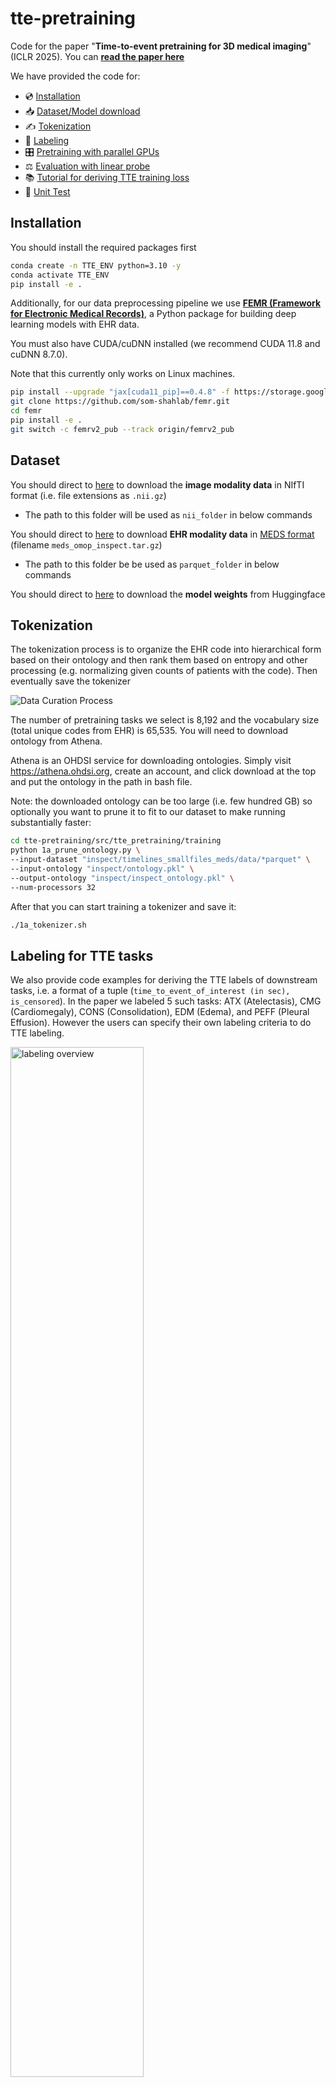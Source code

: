 # tte-pretraining
Code for the paper "**Time-to-event pretraining for 3D medical imaging**" (ICLR 2025). You can **[read the paper here](https://arxiv.org/abs/2411.09361)**

We have provided the code for:

- 💿 [Installation](#installation)
- 📥 [Dataset/Model download](#dataset)
- ✍ [Tokenization](#tokenization)
- 🔖 [Labeling](#labeling-for-tte-tasks)
- 🎛 [Pretraining with parallel GPUs](#pretraining)
- ⚖️ [Evaluation with linear probe](#evaluation)
- 📚 [Tutorial for deriving TTE training loss](#tutorial)
- 🔬 [Unit Test](#unit-test)


## Installation

You should install the required packages first

```bash
conda create -n TTE_ENV python=3.10 -y
conda activate TTE_ENV
pip install -e .
```


Additionally, for our data preprocessing pipeline we use **[FEMR  (Framework for Electronic Medical Records)](https://github.com/som-shahlab/femr)**, a Python package for building deep learning models with EHR data. 

You must also have CUDA/cuDNN installed (we recommend CUDA 11.8 and cuDNN 8.7.0). 

Note that this currently only works on Linux machines.

```bash
pip install --upgrade "jax[cuda11_pip]==0.4.8" -f https://storage.googleapis.com/jax-releases/jax_cuda_releases.html
git clone https://github.com/som-shahlab/femr.git
cd femr
pip install -e .
git switch -c femrv2_pub --track origin/femrv2_pub
```



## Dataset

You should direct to [here](https://aimi.stanford.edu/datasets/inspect-Multimodal-Dataset-for-Pulmonary-Embolism-Diagnosis-and-Prognosis) to download the **image modality data** in NIfTI format (i.e. file extensions as `.nii.gz`)
- The path to this folder will be used as `nii_folder` in below commands

You should direct to [here](https://redivis.com/datasets/dzc6-9jyt6gapt) to download **EHR modality data** in [MEDS format](https://github.com/Medical-Event-Data-Standard) (filename `meds_omop_inspect.tar.gz`)
- The path to this folder be be used as `parquet_folder` in below commands

You should direct to [here](https://huggingface.co/collections/StanfordShahLab/image-models-6810740bb92a97ce61406bac) to download the **model weights** from Huggingface


## Tokenization

The tokenization process is to organize the EHR code into hierarchical form based on their ontology and then rank them based on entropy and other processing (e.g. normalizing given counts of patients with the code). Then eventually save the tokenizer

![Data Curation Process](assets/data_curation.png)

The number of pretraining tasks we select is 8,192 and the vocabulary size (total unique codes from EHR) is 65,535. You will need to download ontology from Athena. 

Athena is an OHDSI service for downloading ontologies. Simply visit https://athena.ohdsi.org, create an account, and click download at the top and put the ontology in the path in bash file.

Note: the downloaded ontology can be too large (i.e. few hundred GB) so optionally you want to prune it to fit to our dataset to make running substantially faster:

```bash
cd tte-pretraining/src/tte_pretraining/training
python 1a_prune_ontology.py \
--input-dataset "inspect/timelines_smallfiles_meds/data/*parquet" \
--input-ontology "inspect/ontology.pkl" \
--output-ontology "inspect/inspect_ontology.pkl" \
--num-processors 32 
```

After that you can start training a tokenizer and save it:

```bash
./1a_tokenizer.sh
```

## Labeling for TTE tasks
We also provide code examples for deriving the TTE labels of downstream tasks, i.e. a format of a tuple (`time_to_event_of_interest (in sec), is_censored`). In the paper we labeled 5 such tasks: ATX (Atelectasis), CMG (Cardiomegaly), CONS (Consolidation), EDM (Edema), and PEFF (Pleural Effusion). However the users can specify their own labeling criteria to do TTE labeling. 

<img src="assets/labeling.png" width="65%" alt="labeling overview">

Note that our EHR data is under [OHDSI common data model](https://www.ohdsi.org/data-standardization/) so our codes are mainly under [SNOMED schema](https://www.snomed.org/). E.g. these are the codes that we used for labeling:

| Task     | Code |
|----------|----------|
| Pulmonary Hypertension    | SNOMED/70995007  |
| Pulmonary Embolism        | SNOMED/59282003  |
| Atelectasis               | SNOMED/46621007   |
| Cardiomegaly              | SNOMED/8186001   |
| Consolidation             | SNOMED/95436008   |
| Edema                     | SNOMED/267038008 |
| Pleural Effusion          | SNOMED/60046008 |

You can then proceed to start deriving the TTE labels

```bash
cd tte-pretraining/src/tte_pretraining/labeling
labeling_functions='tte_mortality' # or 'tte_Pleural_Effusion' etc.

python generate_tte_labels.py \
--index_time_csv_path 'metadata_20250303.csv' \
--index_time_column 'procedure_DATETIME' \
--path_to_database 'femr_extract' \
--path_to_output_dir 'output' \
--labeling_function $labeling_function \
--is_skip_featurize \
--num_threads 12
```


## Pretraining

For pretraining we used 3 model architectures (SWINUNETR/ResNet/DenseNet)
- SWINUNETR's pretrianing weights is from training on 50k public available CT/MRI dataset (weights can be download from [here to load in torch](https://github.com/Project-MONAI/MONAI-extra-test-data/releases/download/0.8.1/model_swinvit.pt))
- ResNet and DenseNet are initialized from inflating 2D weights of pretrained data of ImageNet. The inflation process can be followed by [this instructions](https://github.com/hassony2/inflated_convnets_pytorch)
    - The script to conduct the operations are `tte-pretraining/src/tte_pretraining/training/src/i3dense.py`
    - And `tte-pretraining/src/tte_pretraining/training/src/i3res.py`

![Pretraining overview](assets/pretrain.png)

You can should specify the pretrained tokenizer from above and the dataset path (the `parquet` file folder) and image data path (`.nii.gz` files folder)

There are other hyperparameter training for the three architecture, you should refer to the [hyperparameter table](https://arxiv.org/pdf/2411.09361#page=21.10) for detailed reference when you input them into the bash script

```bash
cd ttte-pretraining/src/tte_pretraining/training/
./1_pretrain_TTE_H100run_ddp.sh
```

Each of the architecture would require different training clocktime (or GPU time) with rough estimate.

| Architecture              | Number of GPUs        | Estimated wall-clock time | Estimated GPU hours |
|---------------------------|------------------------|----------------------------|----------------------|
| SwinUNETR<sub>base/TTE</sub>     | 4 H100 (80GB)           | 15 days                    | 1,440 GPU hours      |
| DenseNet-121<sub>base/TTE</sub>  | 4 A100 (40GB)           | 9 days                     | 864 GPU hours        |
| ResNet-152<sub>base/TTE</sub>    | 4 A100 (80GB)           | 10 days                    | 960 GPU hours        |


Note: optionally you can perform per task fine-tuning but this process is generally expensive given you need to train to completion for any downstream, i.e. `num_model * num_tasks` for full paremeter update and this tends not work well (per our [fine-tuning table results](https://arxiv.org/pdf/2411.09361#page=23.10)) but we also provide you script to to do fine-tuning as example

```bash
cd tte-pretraining/src/tte_pretraining/training/
./2_finetune_A100run_ddp.sh
```


## Evaluation

After pretraining is done we will perform linear probe (logistic regressin on binary classification tasks, and CoX-PH head of DeepSurv for TTE tasks).

![Task Adaptation](assets/linear_probe.png)

```bash
cd tte-pretraining/src/tte_pretraining/training
./3_inference_TTE_H100_ddp.sh
```

We also test on the [RSPECT data](https://www.kaggle.com/c/rsna-str-pulmonary-embolism-detection/data) for the out-of-distribution diagnosis task only evaluation

```bash
cd tte-pretraining/src/tte_pretraining/training
./3_inference_TTE_RSNA.sh
```



## Tutorial

We also provide guide for deriving tte training loss with exemplar CTs and their corresponding future codes as TTE tasks.

Please refer to notebook at `tutorial/pretrain_TTE_tutorial.ipynb`

Note: 
- This notebook doesn't require GPU to run but just CPU so the speed will slower but it only uses 1 CT as an example
- It still requires all the needed `nii_folder`, `parquet_folder`, `ontology_path` to derive TTE loss
- We reduced the `vocab_size` to 512 and `num_tasks` to 200 to improve speed of getting results
- The tutorial will prefit a bias term of the piecewise exponential model layer to avoid collapse without a good initial fit. This will take a few moments
- There's no gradient update or backpropagation, as we are only demonstrating deriving the loss term

## Unit Test

We also provide unit test for our model loading, deriving featuring, etc. as preliminary guardrails

Please refer to folder at `tte-pretraining/tests`

Note: 
- we mainly provide guardrails for out-of-the-box inference and adaptation
- It loads a model weight (you need to download from above Huggingface repo https://huggingface.co/StanfordShahLab)
- Then user needs to supply labels so that the embeddings can eventually be mapped to it
- It trains a logistic regression given frozen model, and eval
- It tests if the features/labels/embedding match as expected, e.g. the TTE pretrained DenseNet is trained with 1024 dim as feature for downstream linear probe

## 🎓 Citation

If you found this work useful, please consider citing it:

```
@article{huo2024time,
      @article{huo2024time,
      title={Time-to-Event Pretraining for 3D Medical Imaging},
      author={Huo, Zepeng and Fries, Jason Alan and Lozano, Alejandro and Valanarasu, Jeya Maria Jose and Steinberg, Ethan and Blankemeier, Louis and Chaudhari, Akshay S and Langlotz, Curtis and Shah, Nigam H},
      journal={arXiv preprint arXiv:2411.09361},
      year={2024}
      url={https://arxiv.org/abs/2411.09361}, 
}
```
